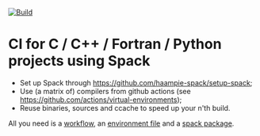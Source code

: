 [![Build](https://github.com/haampie-spack/ci-example-2/actions/workflows/ci.yaml/badge.svg)](https://github.com/haampie-spack/ci-example-2/actions/workflows/ci.yaml)

# CI for C / C++ / Fortran / Python projects using Spack

- Set up Spack through https://github.com/haampie-spack/setup-spack;
- Use (a matrix of) compilers from github actions (see https://github.com/actions/virtual-environments);
- Reuse binaries, sources and ccache to speed up your n'th build.

All you need is a [workflow](.github/workflows/ci.yaml), an [environment file](ci/spack.yaml) and a [spack package](ci/repo/packages/mypkg/package.py).
